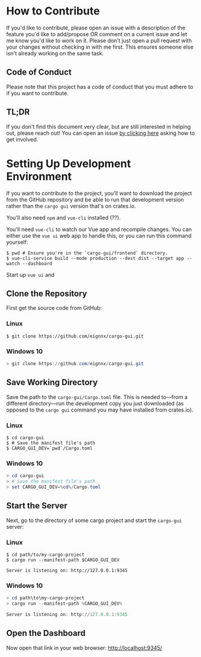 # How to Contribute

If you'd like to contribute, please open an issue with a description of the feature you'd like to add/propose OR comment on a current issue and let me know you'd like to work on it. Please don't just open a pull request with your changes without checking in with me first. This ensures someone else isn't already working on the same task.

## Code of Conduct
Please note that this project has a code of conduct that you must adhere to if you want to contribute.

## TL;DR
If you don't find this document very clear, but are still interested in helping out, please reach out! You can open an issue [by clicking here](https://github.com/eignnx/cargo-gui/issues/new) asking how to get involved.

# Setting Up Development Environment

If you want to contribute to the project, you'll want to download the project from the GitHub repository and be able to run that development version rather than the  `cargo gui` version that's on crates.io.

You'll also need `npm` and `vue-cli` installed (??).

You'll need `vue-cli` to watch our Vue app and recompile changes. You can either use the `vue ui` web app to handle this, or you can run this command yourself:

```shell
$ pwd # Ensure you're in the `cargo-gui/frontend` directory.
$ vue-cli-service build --mode production --dest dist --target app --watch --dashboard
```
Start up `vue ui` and 

## Clone the Repository

First get the source code from GitHub:

### Linux

```shell
$ git clone https://github.com/eignnx/cargo-gui.git
```

### Windows 10

```powershell
> git clone https://github.com/eignnx/cargo-gui.git
```

## Save Working Directory

Save the path to the `cargo-gui/Cargo.toml` file. This is needed to—from a different directory—run the development copy you just downloaded (as opposed to the `cargo gui` command you may have installed from crates.io).

### Linux

```shell
$ cd cargo-gui
$ # Save the manifest file's path
$ CARGO_GUI_DEV=`pwd`/Cargo.toml
```

### Windows 10

```powershell
> cd cargo-gui
> # Save the manifest file's path
> set CARGO_GUI_DEV=%cd%/Cargo.toml
```

## Start the Server

Next, go to the directory of some cargo project and start the `cargo-gui` server:

### Linux

```shell
$ cd path/to/my-cargo-project
$ cargo run --manifest-path $CARGO_GUI_DEV

Server is listening on: http://127.0.0.1:9345
```

### Windows 10

```powershell
> cd path\to\my-cargo-project
> cargo run --manifest-path %CARGO_GUI_DEV%

Server is listening on: http://127.0.0.1:9345
```

## Open the Dashboard

Now open that link in your web browser: [http://localhost:9345/](http://localhost:9345/)

